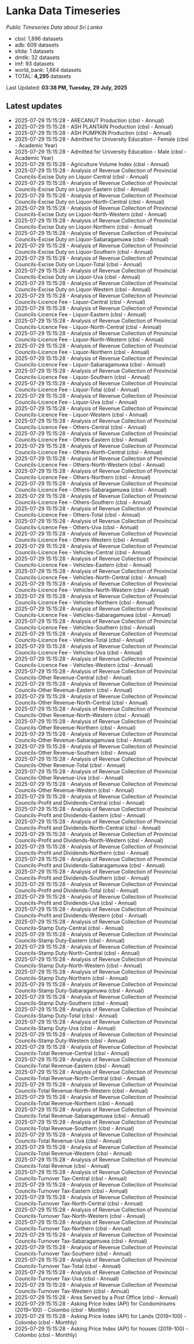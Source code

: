 # Lanka Data Timeseries
*Public Timeseries Data about Sri Lanka*

* cbsl: 1,896 datasets
* adb: 609 datasets
* sltda: 1 datasets
* dmtlk: 32 datasets
* imf: 93 datasets
* world_bank: 1,664 datasets
* TOTAL: **4,295** datasets

Last Updated: **03:38 PM, Tuesday, 29 July, 2025**

## Latest updates

* 2025-07-29 15:15:28 - ARECANUT Production (cbsl - Annual)
* 2025-07-29 15:15:28 - ASH PLANTAIN Production (cbsl - Annual)
* 2025-07-29 15:15:28 - ASH PUMPKIN Production (cbsl - Annual)
* 2025-07-29 15:15:28 - Admitted for University Education - Female (cbsl - Academic Year)
* 2025-07-29 15:15:28 - Admitted for University Education - Male (cbsl - Academic Year)
* 2025-07-29 15:15:28 - Agriculture Volume Index (cbsl - Annual)
* 2025-07-29 15:15:28 - Analysis of Revenue Collection of Provincial Councils-Excise Duty on Liquor-Central (cbsl - Annual)
* 2025-07-29 15:15:28 - Analysis of Revenue Collection of Provincial Councils-Excise Duty on Liquor-Eastern (cbsl - Annual)
* 2025-07-29 15:15:28 - Analysis of Revenue Collection of Provincial Councils-Excise Duty on Liquor-North-Central (cbsl - Annual)
* 2025-07-29 15:15:28 - Analysis of Revenue Collection of Provincial Councils-Excise Duty on Liquor-North-Western (cbsl - Annual)
* 2025-07-29 15:15:28 - Analysis of Revenue Collection of Provincial Councils-Excise Duty on Liquor-Northern (cbsl - Annual)
* 2025-07-29 15:15:28 - Analysis of Revenue Collection of Provincial Councils-Excise Duty on Liquor-Sabaragamuwa (cbsl - Annual)
* 2025-07-29 15:15:28 - Analysis of Revenue Collection of Provincial Councils-Excise Duty on Liquor-Southern (cbsl - Annual)
* 2025-07-29 15:15:28 - Analysis of Revenue Collection of Provincial Councils-Excise Duty on Liquor-Total (cbsl - Annual)
* 2025-07-29 15:15:28 - Analysis of Revenue Collection of Provincial Councils-Excise Duty on Liquor-Uva (cbsl - Annual)
* 2025-07-29 15:15:28 - Analysis of Revenue Collection of Provincial Councils-Excise Duty on Liquor-Western (cbsl - Annual)
* 2025-07-29 15:15:28 - Analysis of Revenue Collection of Provincial Councils-Licence Fee - Liquor-Central (cbsl - Annual)
* 2025-07-29 15:15:28 - Analysis of Revenue Collection of Provincial Councils-Licence Fee - Liquor-Eastern (cbsl - Annual)
* 2025-07-29 15:15:28 - Analysis of Revenue Collection of Provincial Councils-Licence Fee - Liquor-North-Central (cbsl - Annual)
* 2025-07-29 15:15:28 - Analysis of Revenue Collection of Provincial Councils-Licence Fee - Liquor-North-Western (cbsl - Annual)
* 2025-07-29 15:15:28 - Analysis of Revenue Collection of Provincial Councils-Licence Fee - Liquor-Northern (cbsl - Annual)
* 2025-07-29 15:15:28 - Analysis of Revenue Collection of Provincial Councils-Licence Fee - Liquor-Sabaragamuwa (cbsl - Annual)
* 2025-07-29 15:15:28 - Analysis of Revenue Collection of Provincial Councils-Licence Fee - Liquor-Southern (cbsl - Annual)
* 2025-07-29 15:15:28 - Analysis of Revenue Collection of Provincial Councils-Licence Fee - Liquor-Total (cbsl - Annual)
* 2025-07-29 15:15:28 - Analysis of Revenue Collection of Provincial Councils-Licence Fee - Liquor-Uva (cbsl - Annual)
* 2025-07-29 15:15:28 - Analysis of Revenue Collection of Provincial Councils-Licence Fee - Liquor-Western (cbsl - Annual)
* 2025-07-29 15:15:28 - Analysis of Revenue Collection of Provincial Councils-Licence Fee - Others-Central (cbsl - Annual)
* 2025-07-29 15:15:28 - Analysis of Revenue Collection of Provincial Councils-Licence Fee - Others-Eastern (cbsl - Annual)
* 2025-07-29 15:15:28 - Analysis of Revenue Collection of Provincial Councils-Licence Fee - Others-North-Central (cbsl - Annual)
* 2025-07-29 15:15:28 - Analysis of Revenue Collection of Provincial Councils-Licence Fee - Others-North-Western (cbsl - Annual)
* 2025-07-29 15:15:28 - Analysis of Revenue Collection of Provincial Councils-Licence Fee - Others-Northern (cbsl - Annual)
* 2025-07-29 15:15:28 - Analysis of Revenue Collection of Provincial Councils-Licence Fee - Others-Sabaragamuwa (cbsl - Annual)
* 2025-07-29 15:15:28 - Analysis of Revenue Collection of Provincial Councils-Licence Fee - Others-Southern (cbsl - Annual)
* 2025-07-29 15:15:28 - Analysis of Revenue Collection of Provincial Councils-Licence Fee - Others-Total (cbsl - Annual)
* 2025-07-29 15:15:28 - Analysis of Revenue Collection of Provincial Councils-Licence Fee - Others-Uva (cbsl - Annual)
* 2025-07-29 15:15:28 - Analysis of Revenue Collection of Provincial Councils-Licence Fee - Others-Western (cbsl - Annual)
* 2025-07-29 15:15:28 - Analysis of Revenue Collection of Provincial Councils-Licence Fee - Vehicles-Central (cbsl - Annual)
* 2025-07-29 15:15:28 - Analysis of Revenue Collection of Provincial Councils-Licence Fee - Vehicles-Eastern (cbsl - Annual)
* 2025-07-29 15:15:28 - Analysis of Revenue Collection of Provincial Councils-Licence Fee - Vehicles-North-Central (cbsl - Annual)
* 2025-07-29 15:15:28 - Analysis of Revenue Collection of Provincial Councils-Licence Fee - Vehicles-North-Western (cbsl - Annual)
* 2025-07-29 15:15:28 - Analysis of Revenue Collection of Provincial Councils-Licence Fee - Vehicles-Northern (cbsl - Annual)
* 2025-07-29 15:15:28 - Analysis of Revenue Collection of Provincial Councils-Licence Fee - Vehicles-Sabaragamuwa (cbsl - Annual)
* 2025-07-29 15:15:28 - Analysis of Revenue Collection of Provincial Councils-Licence Fee - Vehicles-Southern (cbsl - Annual)
* 2025-07-29 15:15:28 - Analysis of Revenue Collection of Provincial Councils-Licence Fee - Vehicles-Total (cbsl - Annual)
* 2025-07-29 15:15:28 - Analysis of Revenue Collection of Provincial Councils-Licence Fee - Vehicles-Uva (cbsl - Annual)
* 2025-07-29 15:15:28 - Analysis of Revenue Collection of Provincial Councils-Licence Fee - Vehicles-Western (cbsl - Annual)
* 2025-07-29 15:15:28 - Analysis of Revenue Collection of Provincial Councils-Other Revenue-Central (cbsl - Annual)
* 2025-07-29 15:15:28 - Analysis of Revenue Collection of Provincial Councils-Other Revenue-Eastern (cbsl - Annual)
* 2025-07-29 15:15:28 - Analysis of Revenue Collection of Provincial Councils-Other Revenue-North-Central (cbsl - Annual)
* 2025-07-29 15:15:28 - Analysis of Revenue Collection of Provincial Councils-Other Revenue-North-Western (cbsl - Annual)
* 2025-07-29 15:15:28 - Analysis of Revenue Collection of Provincial Councils-Other Revenue-Northern (cbsl - Annual)
* 2025-07-29 15:15:28 - Analysis of Revenue Collection of Provincial Councils-Other Revenue-Sabaragamuwa (cbsl - Annual)
* 2025-07-29 15:15:28 - Analysis of Revenue Collection of Provincial Councils-Other Revenue-Southern (cbsl - Annual)
* 2025-07-29 15:15:28 - Analysis of Revenue Collection of Provincial Councils-Other Revenue-Total (cbsl - Annual)
* 2025-07-29 15:15:28 - Analysis of Revenue Collection of Provincial Councils-Other Revenue-Uva (cbsl - Annual)
* 2025-07-29 15:15:28 - Analysis of Revenue Collection of Provincial Councils-Other Revenue-Western (cbsl - Annual)
* 2025-07-29 15:15:28 - Analysis of Revenue Collection of Provincial Councils-Profit and Dividends-Central (cbsl - Annual)
* 2025-07-29 15:15:28 - Analysis of Revenue Collection of Provincial Councils-Profit and Dividends-Eastern (cbsl - Annual)
* 2025-07-29 15:15:28 - Analysis of Revenue Collection of Provincial Councils-Profit and Dividends-North-Central (cbsl - Annual)
* 2025-07-29 15:15:28 - Analysis of Revenue Collection of Provincial Councils-Profit and Dividends-North-Western (cbsl - Annual)
* 2025-07-29 15:15:28 - Analysis of Revenue Collection of Provincial Councils-Profit and Dividends-Northern (cbsl - Annual)
* 2025-07-29 15:15:28 - Analysis of Revenue Collection of Provincial Councils-Profit and Dividends-Sabaragamuwa (cbsl - Annual)
* 2025-07-29 15:15:28 - Analysis of Revenue Collection of Provincial Councils-Profit and Dividends-Southern (cbsl - Annual)
* 2025-07-29 15:15:28 - Analysis of Revenue Collection of Provincial Councils-Profit and Dividends-Total (cbsl - Annual)
* 2025-07-29 15:15:28 - Analysis of Revenue Collection of Provincial Councils-Profit and Dividends-Uva (cbsl - Annual)
* 2025-07-29 15:15:28 - Analysis of Revenue Collection of Provincial Councils-Profit and Dividends-Western (cbsl - Annual)
* 2025-07-29 15:15:28 - Analysis of Revenue Collection of Provincial Councils-Stamp Duty-Central (cbsl - Annual)
* 2025-07-29 15:15:28 - Analysis of Revenue Collection of Provincial Councils-Stamp Duty-Eastern (cbsl - Annual)
* 2025-07-29 15:15:28 - Analysis of Revenue Collection of Provincial Councils-Stamp Duty-North-Central (cbsl - Annual)
* 2025-07-29 15:15:28 - Analysis of Revenue Collection of Provincial Councils-Stamp Duty-North-Western (cbsl - Annual)
* 2025-07-29 15:15:28 - Analysis of Revenue Collection of Provincial Councils-Stamp Duty-Northern (cbsl - Annual)
* 2025-07-29 15:15:28 - Analysis of Revenue Collection of Provincial Councils-Stamp Duty-Sabaragamuwa (cbsl - Annual)
* 2025-07-29 15:15:28 - Analysis of Revenue Collection of Provincial Councils-Stamp Duty-Southern (cbsl - Annual)
* 2025-07-29 15:15:28 - Analysis of Revenue Collection of Provincial Councils-Stamp Duty-Total (cbsl - Annual)
* 2025-07-29 15:15:28 - Analysis of Revenue Collection of Provincial Councils-Stamp Duty-Uva (cbsl - Annual)
* 2025-07-29 15:15:28 - Analysis of Revenue Collection of Provincial Councils-Stamp Duty-Western (cbsl - Annual)
* 2025-07-29 15:15:28 - Analysis of Revenue Collection of Provincial Councils-Total Revenue-Central (cbsl - Annual)
* 2025-07-29 15:15:28 - Analysis of Revenue Collection of Provincial Councils-Total Revenue-Eastern (cbsl - Annual)
* 2025-07-29 15:15:28 - Analysis of Revenue Collection of Provincial Councils-Total Revenue-North-Central (cbsl - Annual)
* 2025-07-29 15:15:28 - Analysis of Revenue Collection of Provincial Councils-Total Revenue-North-Western (cbsl - Annual)
* 2025-07-29 15:15:28 - Analysis of Revenue Collection of Provincial Councils-Total Revenue-Northern (cbsl - Annual)
* 2025-07-29 15:15:28 - Analysis of Revenue Collection of Provincial Councils-Total Revenue-Sabaragamuwa (cbsl - Annual)
* 2025-07-29 15:15:28 - Analysis of Revenue Collection of Provincial Councils-Total Revenue-Southern (cbsl - Annual)
* 2025-07-29 15:15:28 - Analysis of Revenue Collection of Provincial Councils-Total Revenue-Uva (cbsl - Annual)
* 2025-07-29 15:15:28 - Analysis of Revenue Collection of Provincial Councils-Total Revenue-Western (cbsl - Annual)
* 2025-07-29 15:15:28 - Analysis of Revenue Collection of Provincial Councils-Total Revenue (cbsl - Annual)
* 2025-07-29 15:15:28 - Analysis of Revenue Collection of Provincial Councils-Turnover Tax-Central (cbsl - Annual)
* 2025-07-29 15:15:28 - Analysis of Revenue Collection of Provincial Councils-Turnover Tax-Eastern (cbsl - Annual)
* 2025-07-29 15:15:28 - Analysis of Revenue Collection of Provincial Councils-Turnover Tax-North-Central (cbsl - Annual)
* 2025-07-29 15:15:28 - Analysis of Revenue Collection of Provincial Councils-Turnover Tax-North-Western (cbsl - Annual)
* 2025-07-29 15:15:28 - Analysis of Revenue Collection of Provincial Councils-Turnover Tax-Northern (cbsl - Annual)
* 2025-07-29 15:15:28 - Analysis of Revenue Collection of Provincial Councils-Turnover Tax-Sabaragamuwa (cbsl - Annual)
* 2025-07-29 15:15:28 - Analysis of Revenue Collection of Provincial Councils-Turnover Tax-Southern (cbsl - Annual)
* 2025-07-29 15:15:28 - Analysis of Revenue Collection of Provincial Councils-Turnover Tax-Total (cbsl - Annual)
* 2025-07-29 15:15:28 - Analysis of Revenue Collection of Provincial Councils-Turnover Tax-Uva (cbsl - Annual)
* 2025-07-29 15:15:28 - Analysis of Revenue Collection of Provincial Councils-Turnover Tax-Western (cbsl - Annual)
* 2025-07-29 15:15:28 - Area Served by a Post Office (cbsl - Annual)
* 2025-07-29 15:15:28 - Asking Price Index (API) for Condominiums (2019=100) - Colombo (cbsl - Monthly)
* 2025-07-29 15:15:28 - Asking Price Index (API) for Lands (2019=100) - Colombo (cbsl - Monthly)
* 2025-07-29 15:15:28 - Asking Price Index (API) for houses (2019-100) - Colombo (cbsl - Monthly)